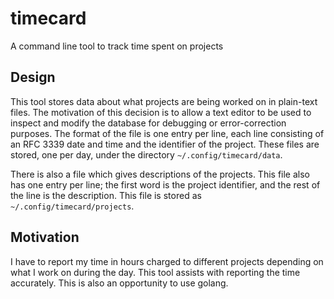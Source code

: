 # timecard
A command line tool to track time spent on projects

## Design

This tool stores data about what projects are being worked on in
plain-text files.  The motivation of this decision is to allow a text
editor to be used to inspect and modify the database for debugging or
error-correction purposes.  The format of the file is one entry per
line, each line consisting of an RFC 3339 date and time and the
identifier of the project.  These files are stored, one per day, under
the directory `~/.config/timecard/data`.

There is also a file which gives descriptions of the projects.  This
file also has one entry per line; the first word is the project
identifier, and the rest of the line is the description.  This file is
stored as `~/.config/timecard/projects`.

## Motivation

I have to report my time in hours charged to different projects
depending on what I work on during the day.  This tool assists with
reporting the time accurately.  This is also an opportunity to use
golang.
